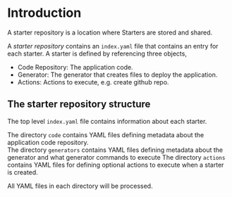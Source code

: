 # Introduction

A starter repository is a location where Starters are stored and shared.  

A _starter repository_ contains an `index.yaml` file that contains an entry for each starter.  A starter is defined by referencing three objects,

* Code Repository:  The application code.  
* Generator: The generator that creates files to deploy the application.
* Actions: Actions to execute, e.g. create github repo.

## The starter repository structure

The top level `index.yaml` file contains information about each starter.

The directory `code` contains YAML files defining metadata about the application code repository.  
The directory `generators` contains YAML files defining metadata about the generator and what generator commands to execute
The directory `actions` contains YAML files for defining optional actions to execute when a starter is created.

All YAML files in each directory will be processed.


